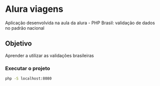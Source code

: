 # Alura viagens
Aplicação desenvolvida na aula da alura - PHP Brasil: validação de dados no padrão nacional


## Objetivo
Aprender a utilizar as validações brasileiras



### Executar o projeto

```bash
php -S localhost:8080 
```